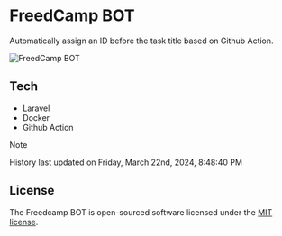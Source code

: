 # FreedCamp BOT

Automatically assign an ID before the task title based on Github Action.

![FreedCamp BOT](https://repository-images.githubusercontent.com/737932867/7d34798b-2680-471c-b089-a78a718d3d6a)

## Tech

- Laravel
- Docker
- Github Action

> [!NOTE]  
> History last updated on Friday, March 22nd, 2024, 8:48:40 PM

## License

The Freedcamp BOT is open-sourced software licensed under the [MIT license](https://opensource.org/licenses/MIT).
